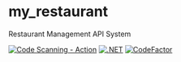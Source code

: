 # my_restaurant
Restaurant Management API System

[![Code Scanning - Action](https://github.com/MathavanN/my_restaurant/actions/workflows/codeql-analysis.yml/badge.svg)](https://github.com/MathavanN/my_restaurant/actions/workflows/codeql-analysis.yml)
[![.NET](https://github.com/MathavanN/my_restaurant/actions/workflows/dotnet.yml/badge.svg)](https://github.com/MathavanN/my_restaurant/actions/workflows/dotnet.yml)
[![CodeFactor](https://www.codefactor.io/repository/github/mathavann/my_restaurant/badge)](https://www.codefactor.io/repository/github/mathavann/my_restaurant)
